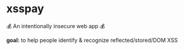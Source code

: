 # xsspay
💰 An intentionally insecure web app 💰

**goal:** to help people identify & recognize reflected/stored/DOM XSS

